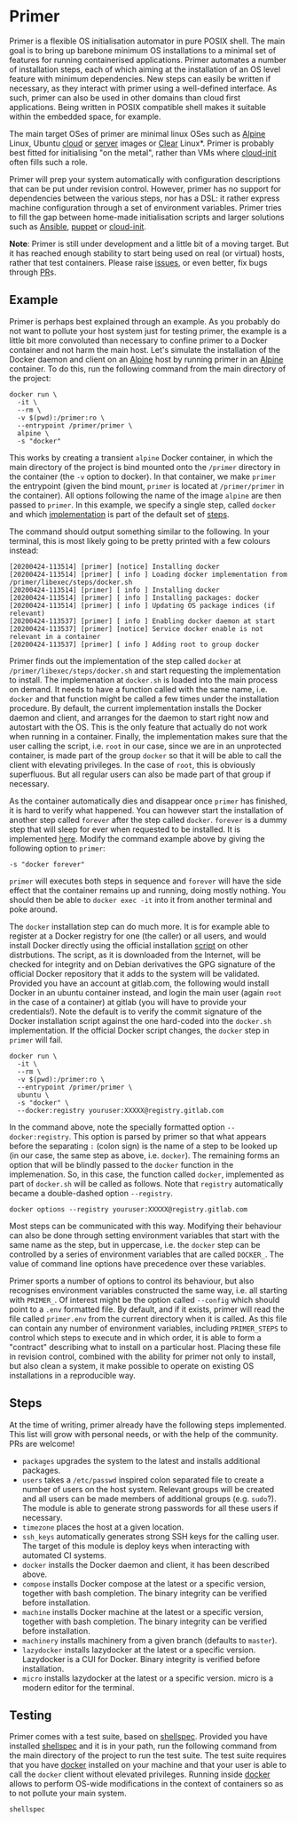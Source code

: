 # Primer

Primer is a flexible OS initialisation automator in pure POSIX shell. The main
goal is to bring up barebone minimum OS installations to a minimal set of
features for running containerised applications. Primer automates a number of
installation steps, each of which aiming at the installation of an OS level
feature with minimum dependencies. New steps can easily be written if necessary,
as they interact with primer using a well-defined interface. As such, primer can
also be used in other domains than cloud first applications. Being written in
POSIX compatible shell makes it suitable within the embedded space, for example.

The main target OSes of primer are minimal linux OSes such as [Alpine] Linux,
Ubuntu [cloud] or [server] images or [Clear] Linux*. Primer is probably best
fitted for initialising "on the metal", rather than VMs where [cloud-init] often
fills such a role.

  [Alpine]: https://alpinelinux.org/
  [cloud]: http://cloud-images.ubuntu.com/
  [server]: https://ubuntu.com/download/server
  [Clear]: https://clearlinux.org/
  [cloud-init]: https://cloudinit.readthedocs.io/en/latest/index.html

Primer will prep your system automatically with configuration descriptions that
can be put under revision control. However, primer has no support for
dependencies between the various steps, nor has a DSL: it rather express machine
configuration through a set of environment variables. Primer tries to fill the
gap between home-made initialisation scripts and larger solutions such as
[Ansible], [puppet] or [cloud-init].

  [Ansible]: https://github.com/ansible/ansible
  [puppet]: https://puppet.com/open-source/#osp

**Note**: Primer is still under development and a little bit of a moving target.
But it has reached enough stability to start being used on real (or virtual)
hosts, rather that test containers. Please raise [issues], or even better, fix
bugs through [PR]s.

  [issues]: https://github.com/efrecon/primer/issues
  [PR]: https://github.com/efrecon/primer/pulls

## Example

Primer is perhaps best explained through an example. As you probably do not want
to pollute your host system just for testing primer, the example is a little bit
more convoluted than necessary to confine primer to a Docker container and not
harm the main host. Let's simulate the installation of the Docker daemon and
client on an [Alpine] host by running primer in an [Alpine] container. To do
this, run the following command from the main directory of the project:

```shell
docker run \
  -it \
  --rm \
  -v $(pwd):/primer:ro \
  --entrypoint /primer/primer \
  alpine \
  -s "docker"
```

This works by creating a transient `alpine` Docker container, in which the main
directory of the project is bind mounted onto the `/primer` directory in the
container (the `-v` option to docker). In that container, we make `primer` the
entrypoint (given the bind mount, `primer` is located at `/primer/primer` in the
container). All options following the name of the image `alpine` are then passed
to `primer`. In this example, we specify a single step, called `docker` and
which [implementation](./libexec/steps/docker.sh) is part of the default set of
[steps](./libexec/steps/).

The command should output something similar to the following. In your terminal,
this is most likely going to be pretty printed with a few colours instead:

```
[20200424-113514] [primer] [notice] Installing docker
[20200424-113514] [primer] [ info ] Loading docker implementation from /primer/libexec/steps/docker.sh
[20200424-113514] [primer] [ info ] Installing docker
[20200424-113514] [primer] [ info ] Installing packages: docker
[20200424-113514] [primer] [ info ] Updating OS package indices (if relevant)
[20200424-113537] [primer] [ info ] Enabling docker daemon at start
[20200424-113537] [primer] [notice] Service docker enable is not relevant in a container
[20200424-113537] [primer] [ info ] Adding root to group docker
```

Primer finds out the implementation of the step called `docker` at
`/primer/libexec/steps/docker.sh` and start requesting the implementation to
install. The implemenation at `docker.sh` is loaded into the main process on
demand. It needs to have a function called with the same name, i.e. `docker` and
that function might be called a few times under the installation procedure. By
default, the current implementation installs the Docker daemon and client, and
arranges for the daemon to start right now and autostart with the OS. This is
the only feature that actually do not work when running in a container. Finally,
the implementation makes sure that the user calling the script, i.e. `root` in
our case, since we are in an unprotected container, is made part of the group
`docker` so that it will be able to call the client with elevating privileges.
In the case of `root`, this is obviously superfluous. But all regular users can
also be made part of that group if necessary.

As the container automatically dies and disappear once `primer` has finished, it
is hard to verify what happened. You can however start the installation of
another step called `forever` after the step called `docker`. `forever` is a
dummy step that will sleep for ever when requested to be installed. It is
implemented [here](./libexec/steps/forever.sh). Modify the command example above
by giving the following option to `primer`:

```shell
-s "docker forever"
```

`primer` will executes both steps in sequence and `forever` will have the side
effect that the container remains up and running, doing mostly nothing. You
should then be able to `docker exec -it` into it from another terminal and poke
around.

The `docker` installation step can do much more. It is for example able to
register at a Docker registry for one (the caller) or all users, and would
install Docker directly using the official installation [script][install] on
other distrbutions. The script, as it is downloaded from the Internet, will be
checked for integrity and on Debian derivatives the GPG signature of the
official Docker repository that it adds to the system will be validated.
Provided you have an account at gitlab.com, the following would install Docker
in an ubuntu container instead, and login the main user (again `root` in the
case of a container) at gitlab (you will have to provide your credentials!).
Note the default is to verify the commit signature of the Docker installation
script against the one hard-coded into the `docker.sh` implementation. If the
official Docker script changes, the `docker` step in `primer` will fail.

```shell
docker run \
  -it \
  --rm \
  -v $(pwd):/primer:ro \
  --entrypoint /primer/primer \
  ubuntu \
  -s "docker" \
  --docker:registry youruser:XXXXX@registry.gitlab.com
```

  [install]: https://get.docker.com/

In the command above, note the specially formatted option `--docker:registry`.
This option is parsed by primer so that what appears before the separating `:`
(colon sign) is the name of a step to be looked up (in our case, the same step
as above, i.e. `docker`). The remaining forms an option that will be blindly
passed to the `docker` function in the implemenation. So, in this case, the
function called `docker`, implemented as part of `docker.sh` will be called as
follows. Note that `registry` automatically became a double-dashed option
`--registry`.

```shell
docker options --registry youruser:XXXXX@registry.gitlab.com
```

Most steps can be communicated with this way. Modifying their behaviour can also
be done through setting environment variables that start with the same name as
the step, but in uppercase, i.e. the `docker` step can be controlled by a series
of environment variables that are called `DOCKER_`. The value of command line
options have precedence over these variables.

Primer sports a number of options to control its behaviour, but also recognises
environment variables constructed the same way, i.e. all starting with
`PRIMER_`. Of interest might be the option called `--config` which should point
to a `.env` formatted file. By default, and if it exists, primer will read the
file called `primer.env` from the current directory when it is called. As this
file can contain any number of environment variables, including `PRIMER_STEPS`
to control which steps to execute and in which order, it is able to form a
"contract" describing what to install on a particular host. Placing these file
in revision control, combined with the ability for primer not only to install,
but also clean a system, it make possible to operate on existing OS
installations in a reproducible way.

## Steps

At the time of writing, primer already have the following steps implemented.
This list will grow with personal needs, or with the help of the community. PRs
are welcome!

* `packages` upgrades the system to the latest and installs additional packages.
* `users` takes a `/etc/passwd` inspired colon separated file to create a number
  of users on the host system. Relevant groups will be created and all users can
  be made members of additional groups (e.g. `sudo`?). The module is able to
  generate strong passwords for all these users if necessary.
* `timezone` places the host at a given location.
* `ssh_keys` automatically generates strong SSH keys for the calling user. The
  target of this module is deploy keys when interacting with automated CI
  systems.
* `docker` installs the Docker daemon and client, it has been described above.
* `compose` installs Docker compose at the latest or a specific version,
  together with bash completion. The binary integrity can be verified before
  installation.
* `machine` installs Docker machine at the latest or a specific version,
  together with bash completion. The binary integrity can be verified before
  installation.
* `machinery` installs machinery from a given branch (defaults to `master`).
* `lazydocker` installs lazydocker at the latest or a specific version.
  Lazydocker is a CUI for Docker. Binary integrity is verified before
  installation.
* `micro` installs lazydocker at the latest or a specific version. micro is a
  modern editor for the terminal.

## Testing

Primer comes with a test suite, based on [shellspec]. Provided you have
installed [shellspec] and it is in your path, run the following command from the
main directory of the project to run the test suite. The test suite requires
that you have [docker] installed on your machine and that your user is able to
call the `docker` client without elevated privileges. Running inside [docker]
allows to perform OS-wide modifications in the context of containers so as to
not pollute your main system.

```shell
shellspec
```

  [shellspec]: https://shellspec.info/
  [docker]: https://docker.com/
